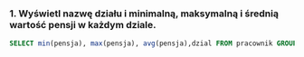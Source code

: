### 1. Wyświetl nazwę działu i minimalną, maksymalną i średnią wartość pensji w każdym dziale.



```sql
SELECT min(pensja), max(pensja), avg(pensja),dzial FROM pracownik GROUP BY dzial;
```
